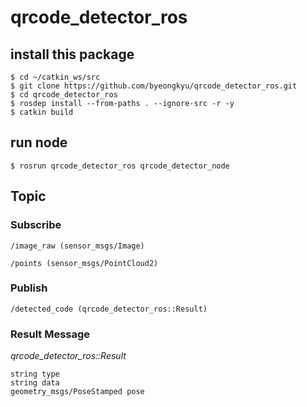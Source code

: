 # qrcode_detector_ros

## install this package

    $ cd ~/catkin_ws/src
    $ git clone https://github.com/byeongkyu/qrcode_detector_ros.git
    $ cd qrcode_detector_ros
    $ rosdep install --from-paths . --ignore-src -r -y
    $ catkin build

## run node

    $ rosrun qrcode_detector_ros qrcode_detector_node


## Topic

### Subscribe

    /image_raw (sensor_msgs/Image)

    /points (sensor_msgs/PointCloud2)

### Publish

    /detected_code (qrcode_detector_ros::Result)

### Result Message

*qrcode_detector_ros::Result*

    string type
    string data
    geometry_msgs/PoseStamped pose

